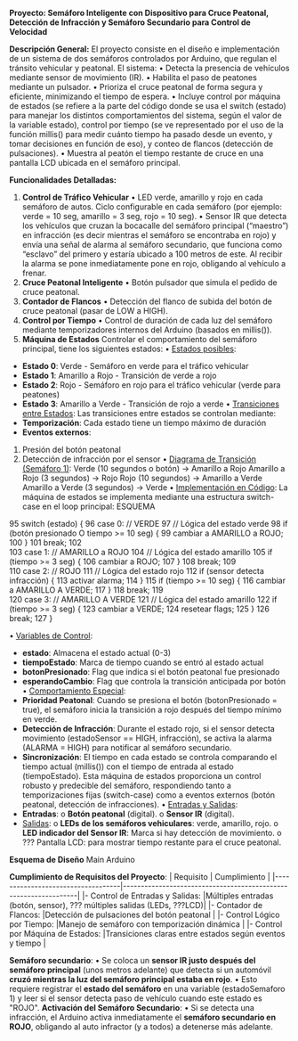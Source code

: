 **Proyecto: 	Semáforo Inteligente con Dispositivo para Cruce Peatonal, Detección de Infracción y Semáforo Secundario para Control de Velocidad**

**Descripción General:**
El proyecto consiste en el diseño e implementación de un sistema de dos semáforos controlados por Arduino, que regulan el tránsito vehicular y peatonal.
El sistema:
•	Detecta la presencia de vehículos mediante sensor de movimiento (IR).
•	Habilita el paso de peatones mediante un pulsador.
•	Prioriza el cruce peatonal de forma segura y eficiente, minimizando el tiempo de espera.
•	Incluye control por máquina de estados (se refiere a la parte del código donde se usa el switch (estado) para manejar los distintos comportamientos del sistema, según el valor de la variable estado), control por tiempo (se ve representado por el uso de la función millis() para medir cuánto tiempo ha pasado desde un evento, y tomar decisiones en función de eso), y conteo de flancos (detección de pulsaciones).
•	Muestra al peatón el tiempo restante de cruce en una pantalla LCD ubicada en el semáforo principal.

**Funcionalidades Detalladas:**
1. **Control de Tráfico Vehicular**
•	LED verde, amarillo y rojo en cada semáforo de autos. Ciclo configurable en cada semáforo (por ejemplo: verde = 10 seg, amarillo = 3 seg, rojo = 10 seg).
•	Sensor IR que detecta los vehículos que cruzan la bocacalle del semáforo principal (“maestro”) en infracción (es decir mientras el semáforo se encontraba en rojo) y envía una señal de alarma al semáforo secundario, que funciona como “esclavo” del primero y estaría ubicado a 100 metros de este. Al recibir la alarma se pone inmediatamente pone en rojo, obligando al vehículo a frenar.
2. **Cruce Peatonal Inteligente**
•	Botón pulsador que simula el pedido de cruce peatonal.
3. **Contador de Flancos**
•	Detección del flanco de subida del botón de cruce peatonal (pasar de LOW a HIGH).
4. **Control por Tiempo**
•	Control de duración de cada luz del semáforo mediante temporizadores internos del Arduino (basados en millis()).
5. **Máquina de Estados**
Controlar el comportamiento del semáforo principal, tiene los siguientes estados:
•	<u>Estados posibles</u>:
-	**Estado 0**: Verde - Semáforo en verde para el tráfico vehicular
-	**Estado 1**: Amarillo a Rojo - Transición de verde a rojo
-	**Estado 2**: Rojo - Semáforo en rojo para el tráfico vehicular (verde para peatones)
-	**Estado 3**: Amarillo a Verde - Transición de rojo a verde
•	<u>Transiciones entre Estados</u>:
Las transiciones entre estados se controlan mediante:
-	**Temporización**: Cada estado tiene un tiempo máximo de duración
-	**Eventos externos**:
1.	Presión del botón peatonal
2.	Detección de infracción por el sensor
•	<u>Diagrama de Transición (Semáforo 1)</u>:
Verde 	          (10 segundos o botón)	→	Amarillo a Rojo
Amarillo a Rojo  (3 segundos)	        →	Rojo
Rojo 	          (10 segundos) 	    →	Amarillo a Verde
Amarillo a Verde (3 segundos)	        →	Verde
•	<u>Implementación en Código</u>:
La máquina de estados se implementa mediante una estructura switch-case en el loop principal:
ESQUEMA

95	switch (estado) {
96	case 0: // VERDE
97	// Lógica del estado verde
98	if (botón presionado O tiempo >= 10 seg) {
99	cambiar a AMARILLO a ROJO;
100	}
101	break;
102	 
103	case 1: // AMARILLO a ROJO
104	// Lógica del estado amarillo
105	if (tiempo >= 3 seg) {
106	cambiar a ROJO;
107	}
108	break;
109	 
110	case 2: // ROJO
111	// Lógica del estado rojo
112	if (sensor detecta infracción) {
113	activar alarma;
114	}
115	if (tiempo >= 10 seg) {
116	cambiar a AMARILLO A VERDE;
117	}
118	break;
119	 
120	case 3: // AMARILLO A VERDE
121	// Lógica del estado amarillo
122	if (tiempo >= 3 seg) {
123	cambiar a VERDE;
124	resetear flags;
125	}
126	break;
127	}

•	<u>Variables de Control</u>:
-	**estado**: Almacena el estado actual (0-3)
-	**tiempoEstado**: Marca de tiempo cuando se entró al estado actual
-	**botonPresionado**: Flag que indica si el botón peatonal fue presionado
-	**esperandoCambio**: Flag que controla la transición anticipada por botón
•	<u>Comportamiento Especial</u>:
-	**Prioridad Peatonal**: Cuando se presiona el botón (botonPresionado = true), el semáforo inicia la transición a rojo después del tiempo mínimo en verde.
-	**Detección de Infracción**: Durante el estado rojo, si el sensor detecta movimiento (estadoSensor == HIGH, infracción), se activa la alarma (ALARMA = HIGH) para notificar al semáforo secundario.
-	**Sincronización**: El tiempo en cada estado se controla comparando el tiempo actual (millis()) con el tiempo de entrada al estado (tiempoEstado).
Esta máquina de estados proporciona un control robusto y predecible del semáforo, respondiendo tanto a temporizaciones fijas (switch-case) como a eventos externos (botón peatonal, detección de infracciones).
•	<u>Entradas y Salidas</u>:
-	**Entradas**:
o	**Botón peatonal** (digital).
o	**Sensor IR** (digital).
-	<u>Salidas</u>:
o	**LEDs de los semáforos vehiculares**: verde, amarillo, rojo.
o	**LED indicador del Sensor IR**: Marca si hay detección de movimiento.
o	??? Pantalla LCD: para mostrar tiempo restante para el cruce peatonal.

**Esquema de Diseño**
	Main Arduino	 
		 



**Cumplimiento de Requisitos del Proyecto**:
|          Requisito				|			Cumplimiento                                          |
|-----------------------------------|-----------------------------------------------------------------|
|-	Control de Entradas y Salidas:	|Múltiples entradas (botón, sensor), ??? múltiples salidas (LEDs, ???LCD)|
|-	Contador de Flancos:			|Detección de pulsaciones del botón peatonal                      |
|-	Control Lógico por Tiempo:		|Manejo de semáforo con temporización dinámica                    |
|-	Control por Máquina de Estados:	|Transiciones claras entre estados según eventos y tiempo         |

**Semáforo secundario**:
•	Se coloca un **sensor IR justo después del semáforo principal** (unos metros adelante) que detecta si un automóvil **cruzó mientras la luz del semáforo principal estaba en rojo**.
•	Esto requiere registrar el **estado del semáforo** en una variable (estadoSemaforo 1) y leer si el sensor detecta paso de vehículo cuando este estado es "ROJO".
**Activación del Semáforo Secundario**:
•	Si se detecta una infracción, el Arduino activa inmediatamente el **semáforo secundario en ROJO**, obligando al auto infractor (y a todos) a detenerse más adelante.
